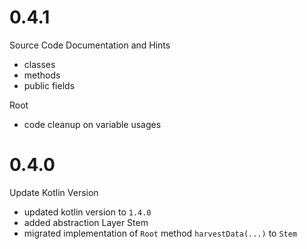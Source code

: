 # 0.4.1
Source Code Documentation and Hints
  - classes
  - methods
  - public fields
   
Root
  - code cleanup on variable usages
   
# 0.4.0
Update Kotlin Version
- updated kotlin version to `1.4.0`
- added abstraction Layer Stem
- migrated implementation of `Root`  method `harvestData(...)`  to `Stem`